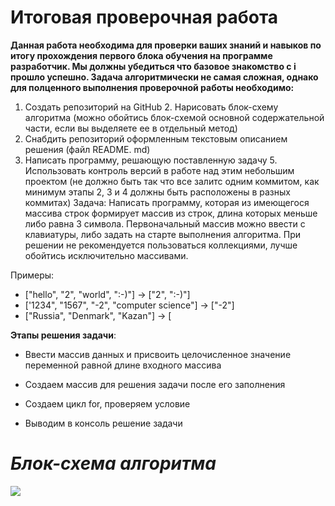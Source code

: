  # Итоговая проверочная работа 

**Данная работа необходима для проверки ваших знаний и навыков по итогу прохождения первого блока обучения 
на программе разработчик. Мы должны убедиться что базовое знакомство с і прошло успешно. 
Задача алгоритмически не самая сложная, однако для полценного выполнения проверочной работы необходимо:**

1. Создать репозиторий на GitHub 2. Нарисовать блок-схему алгоритма (можно обойтись блок-схемой основной содержательной части, если вы 
выделяете ее в отдельный метод) 
3. Снабдить репозиторий оформленным текстовым описанием решения (файл README. md) 
4. Написать программу, решающую поставленную задачу 5. Использовать контроль версий в работе над этим небольшим проектом (не должно быть так что все залитс 
одним коммитом, как минимум этапы 2, 3 и 4 должны быть расположены в разных коммитах) Задача: Написать программу, которая из имеющегося массива строк формирует массив из строк, длина которых меньше либо равна 3 символа. Первоначальный массив можно ввести с клавиатуры, либо задать на старте выполнения алгоритма. При решении не рекомендуется пользоваться коллекциями, лучше обойтись 
исключительно массивами. 


Примеры: 
* ["hello", "2", "world", ":-)"] -> ["2", ":-)"] 
* ['1234", "1567", "-2", "computer science"] -> ["-2"] 
* ["Russia", "Denmark", "Kazan"] -> [

**Этапы решения задачи**:

- Ввести массив данных и присвоить целочисленное значение переменной равной длине входного массива

- Создаем массив для решения задачи после его заполнения

- Создаем цикл for, проверяем условие 

- Выводим в консоль решение задачи

# *Блок-схема алгоритма*

![](Diagram_1.jpg)






